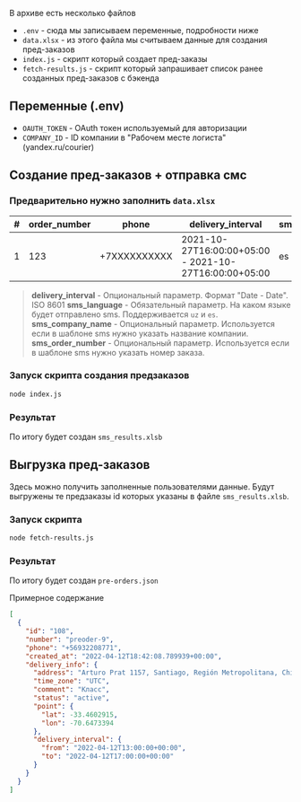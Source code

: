 В архиве есть несколько файлов

- `.env` - сюда мы записываем переменные, подробности ниже
- `data.xlsx` - из этого файла мы считываем данные для создания пред-заказов
- `index.js` - скрипт который создает пред-заказы
- `fetch-results.js` - скрипт который запрашивает список ранее созданных пред-заказов с бэкенда

## Переменные (.env)

- `OAUTH_TOKEN` - OAuth токен используемый для авторизации
- `COMPANY_ID` - ID компании в "Рабочем месте логиста" (yandex.ru/courier)

## Создание пред-заказов + отправка смс

### Предварительно нужно заполнить `data.xlsx`

| #   | order_number  | phone        | delivery_interval                                     | sms_language	| sms_company_name | sms_order_number |
| --- | ------------- | ------------ | ----------------------------------------------------- | ------------ | ---------------- | ---------------- |
| 1   | 123           | +7XXXXXXXXXX | 2021-10-27T16:00:00+05:00 - 2021-10-27T16:00:00+05:00 | es	          | My company	     | order-777        |

> **delivery_interval** - Опциональный параметр. Формат "Date - Date". ISO 8601
> **sms_language** - Обязательный параметр. На каком языке будет отправлено sms. Поддерживается `uz` и `es`.
> **sms_company_name** - Опциональный параметр. Используется если в шаблоне sms нужно указать название компании.
> **sms_order_number** - Опциональный параметр. Используется если в шаблоне sms нужно указать номер заказа.

### Запуск скрипта создания предзаказов

```sh
node index.js
```

### Результат

По итогу будет создан `sms_results.xlsb`

## Выгрузка пред-заказов

Здесь можно получить заполненные пользователями данные. Будут выгружены те предзаказы id которых указаны в файле `sms_results.xlsb`.

### Запуск скрипта

```sh
node fetch-results.js
```

### Результат

По итогу будет создан `pre-orders.json`

Примерное содержание

```json
[
  {
    "id": "108",
    "number": "preoder-9",
    "phone": "+56932208771",
    "created_at": "2022-04-12T18:42:08.789939+00:00",
    "delivery_info": {
      "address": "Arturo Prat 1157, Santiago, Región Metropolitana, Chile",
      "time_zone": "UTC",
      "comment": "Класс",
      "status": "active",
      "point": {
        "lat": -33.4602915,
        "lon": -70.6473394
      },
      "delivery_interval": {
        "from": "2022-04-12T13:00:00+00:00",
        "to": "2022-04-12T17:00:00+00:00"
      }
    }
  }
]
```
